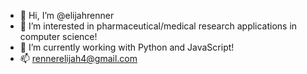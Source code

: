 - 👋 Hi, I’m @elijahrenner
- 👀 I’m interested in pharmaceutical/medical research applications in computer science!
- 🌱 I’m currently working with Python and JavaScript!
- 📫 rennerelijah4@gmail.com
